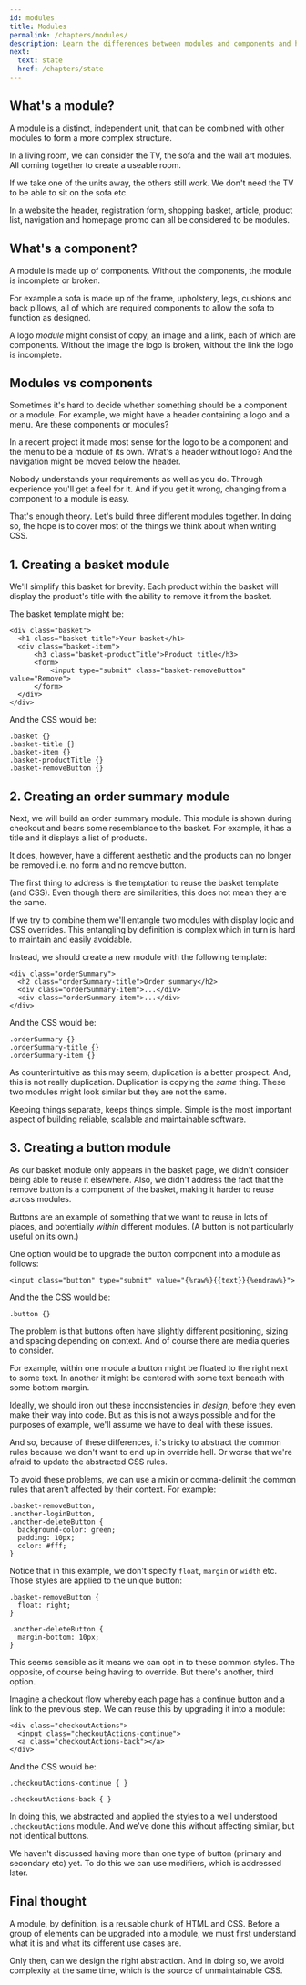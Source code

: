 ```yaml
---
id: modules
title: Modules
permalink: /chapters/modules/
description: Learn the differences between modules and components and how to identify them within a design. We'll also code up some example modules together.
next:
  text: state
  href: /chapters/state
---
```


## What's a module?

A module is a distinct, independent unit, that can be combined with other modules to form a more complex structure.

In a living room, we can consider the TV, the sofa and the wall art modules. All coming together to create a useable room.

If we take one of the units away, the others still work. We don't need the TV to be able to sit on the sofa etc.

In a website the header, registration form, shopping basket, article, product list, navigation and homepage promo can all be considered to be modules.

## What's a component?

A module is made up of components. Without the components, the module is incomplete or broken.

For example a sofa is made up of the frame, upholstery, legs, cushions and back pillows, all of which are required components to allow the sofa to function as designed.

A logo *module* might consist of copy, an image and a link, each of which are components. Without the image the logo is broken, without the link the logo is incomplete.

## Modules vs components

Sometimes it's hard to decide whether something should be a component or a module. For example, we might have a header containing a logo and a menu. Are these components or modules?

In a recent project it made most sense for the logo to be a component and the menu to be a module of its own. What's a header without logo? And the navigation might be moved below the header.

Nobody understands your requirements as well as you do. Through experience you'll get a feel for it. And if you get it wrong, changing from a component to a module is easy.

That's enough theory. Let's build three different modules together. In doing so, the hope is to cover most of the things we think about when writing CSS.

## 1. Creating a basket module

We'll simplify this basket for brevity. Each product within the basket will display the product's title with the ability to remove it from the basket.

The basket template might be:

	<div class="basket">
	  <h1 class="basket-title">Your basket</h1>
	  <div class="basket-item">
	      <h3 class="basket-productTitle">Product title</h3>
          <form>
              <input type="submit" class="basket-removeButton" value="Remove">
	      </form>
	  </div>
	</div>

And the CSS would be:

	.basket {}
	.basket-title {}
	.basket-item {}
	.basket-productTitle {}
	.basket-removeButton {}

## 2. Creating an order summary module

Next, we will build an order summary module. This module is shown during checkout and bears some resemblance to the basket. For example, it has a title and it displays a list of products.

It does, however, have a different aesthetic and the products can no longer be removed i.e. no form and no remove button.

The first thing to address is the temptation to reuse the basket template (and CSS). Even though there are similarities, this does not mean they are the same.

If we try to combine them we'll entangle two modules with display logic and CSS overrides. This entangling by definition is complex which in turn is hard to maintain and easily avoidable.

Instead, we should create a new module with the following template:

	<div class="orderSummary">
	  <h2 class="orderSummary-title">Order summary</h2>
	  <div class="orderSummary-item">...</div>
	  <div class="orderSummary-item">...</div>
	</div>

And the CSS would be:

	.orderSummary {}
	.orderSummary-title {}
	.orderSummary-item {}

As counterintuitive as this may seem, duplication is a better prospect. And, this is not really duplication. Duplication is copying the *same* thing. These two modules might look similar but they are not the same.

Keeping things separate, keeps things simple. Simple is the most important aspect of building reliable, scalable and maintainable software.

## 3. Creating a button module

As our basket module only appears in the basket page, we didn't consider being able to reuse it elsewhere. Also, we didn't address the fact that the remove button is a component of the basket, making it harder to reuse across modules.

Buttons are an example of something that we want to reuse in lots of places, and potentially *within* different modules. (A button is not particularly useful on its own.)

One option would be to upgrade the button component into a module as follows:

	<input class="button" type="submit" value="{%raw%}{{text}}{%endraw%}">

And the the CSS would be:

	.button {}

The problem is that buttons often have slightly different positioning, sizing and spacing depending on context. And of course there are media queries to consider.

For example, within one module a button might be floated to the right next to some text. In another it might be centered with some text beneath with some bottom margin.

Ideally, we should iron out these inconsistencies in *design*, before they even make their way into code. But as this is not always possible and for the purposes of example, we'll assume we have to deal with these issues.

And so, because of these differences, it's tricky to abstract the common rules because we don't want to end up in override hell. Or worse that we're afraid to update the abstracted CSS rules.

To avoid these problems, we can use a mixin or comma-delimit the common rules that aren't affected by their context. For example:

	.basket-removeButton,
	.another-loginButton,
	.another-deleteButton {
      background-color: green;
      padding: 10px;
      color: #fff;
	}

Notice that in this example, we don't specify `float`, `margin` or `width` etc. Those styles are applied to the unique button:

	.basket-removeButton {
	  float: right;
	}

	.another-deleteButton {
	  margin-bottom: 10px;
	}

This seems sensible as it means we can opt in to these common styles. The opposite, of course being having to override. But there's another, third option.

Imagine a checkout flow whereby each page has a continue button and a link to the previous step. We can reuse this by upgrading it into a module:

	<div class="checkoutActions">
	  <input class="checkoutActions-continue">
	  <a class="checkoutActions-back"></a>
	</div>

And the CSS would be:

	.checkoutActions-continue { }

	.checkoutActions-back { }

In doing this, we abstracted and applied the styles to a well understood `.checkoutActions` module. And we've done this without affecting similar, but not identical buttons.

We haven't discussed having more than one type of button (primary and secondary etc) yet. To do this we can use modifiers, which is addressed later.

## Final thought

A module, by definition, is a reusable chunk of HTML and CSS. Before a group of elements can be upgraded into a module, we must first understand what it is and what its different use cases are.

Only then, can we design the right abstraction. And in doing so, we avoid complexity at the same time, which is the source of unmaintainable CSS.
